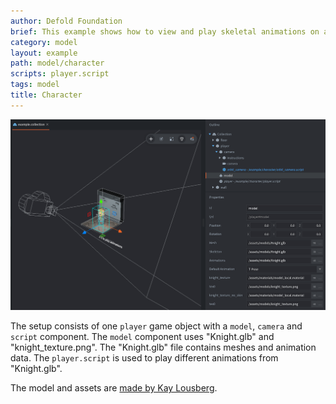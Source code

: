 ```yaml
---
author: Defold Foundation
brief: This example shows how to view and play skeletal animations on a glTF model.
category: model
layout: example
path: model/character
scripts: player.script
tags: model
title: Character
---
```


![character](character.png)

The setup consists of one `player` game object with a `model`, `camera` and `script` component. The `model` component uses "Knight.glb" and "knight_texture.png". The "Knight.glb" file contains meshes and animation data. The `player.script` is used to play different animations from "Knight.glb".

The model and assets are [made by Kay Lousberg](https://kaylousberg.com/game-assets/).